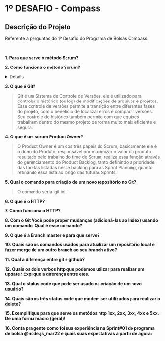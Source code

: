 # 1º DESAFIO - Compass

## Descrição do Projeto
<p align="justify"> Referente à perguntas do 1º Desafio do Programa de Bolsas Compass </p><br>

**1. Para que serve o método Scrum?**

**2. Como funciona o método Scrum?**
<details><blockquote>
O Scrum necessita de sua base estrutural para seu funcionamento. Para que ele seja realizado, é necessário uma equipe em que cada um assumirá um papel igualmente importante para o andamento do projeto, sendo os papeis: O Product Owner, Scrum Master e Time de Desenvolvimento. Com uma equipe bem definida ocorre o planejamento da Sprint, incluindo o seu tempo de duração (Que pode variar entre 2 até 4 semanas por Sprint), e é definida a prioridade e a divisão das tarefas, ou seja, o Sprint Backlog (Tendo como base o Product Backlog). A Sprint é o período onde o time de desenvolvimento trabalha para cumprir as tarefas designadas durante o Planning. Diariamente ocorre a Daily Scrum, uma reunião de 15 mins de duração que tem como propósito a melhoria contínua do time, repassando o andamento da tarefa, o planejamento pro próximo dia de trabalho e os impedimentos (se houverem) que estejam retardando o andamento da tarefa. Ao final da Sprint é realizada a Sprint Review, reunião esta que tem uma duração em média de 1h por semana de Sprint, nesta review há a presença de toda a equipe e do cliente e é apresentado os resultados da Sprint, das tarefas realizadas e, se os critérios foram atingidos, nesta reunião busca-se o feedback do Cliente e de preferência do usuário final também, por isso é interessante a presença deste na reunião. E por fim, ocorre o último item do ciclo, a Sprint Retrospective, que tem basicamente o objetivo de reunir a equipe para conversar sobre o quê ocorreu bem na Sprint anterior e o quê pode ser melhorado para a próxima Sprint, seguindo o fundamento de Melhoria Contínua do Scrum. Com isso, o ciclo se reinicia afim de planejar os objetivos da próxima Sprint.</blockquote> </details>

**3. O que é Git?**
<blockquote>Git é um Sistema de Controle de Versões, ele é utilizado para controlar o histórico (ou log) de modificações de arquivos e projetos. Esse controle de versões permite a transição entre diferentes fases do projeto, com o benefício de localizar erros e comparar versões. Seu controle de histórico também permite com que equipes trabalhem dentro do mesmo projeto de forma muito mais eficiente e segura.</blockquote>

**4. O que é um scrum Product Owner?**
<blockquote>O Product Owner é um dos três papeis do Scrum, basicamente ele é o dono do Produto, responsável por maximizar o valor do produto resultado pelo trabalho do time de Scrum, realiza essa função através do gerenciamento do Product Backlog, tanto definindo a prioridade das tarefas listadas nesse backlog para as Sprint Planning, quanto refinando essa lista ao longo das futuras Sprints.</blockquote>

**5. Qual o comando para criação de um novo repositório no Git?** 
<blockquote>O comando seria ‘git init’</blockquote>

**6. O que é o HTTP?**

**7. Como funciona o HTTP?**

**8. Com o Git Você pode propor mudanças (adicioná-las ao Index) usando um comando. Qual é esse comando?**

**9. O que é a Branch master e para que serve?** 

**10. Quais são os comandos usados para atualizar um repositório local e fazer merge de um outro branch ao seu branch ativo?**

**11. Qual a diferença entre git e github?**

**12. Quais os dois verbos http que podemos utiizar para realizar um update? Explique a diferença entre eles.**

**13. Qual o status code que pode ser usado na criação de um novo usuário?**

**14. Quais são os três status code que modem ser utilizados para realizar o delete?**

**15. Exemplifique para que serve os metódos http 1xx, 2xx, 3xx, 4xx e 5xx. De uma forma macro (geral)!**

**16. Conta pra gente como foi sua experiência na Sprint#01 do programa de bolsa @node.js_mar22 e quais suas expectativas a partir de agora:** 
